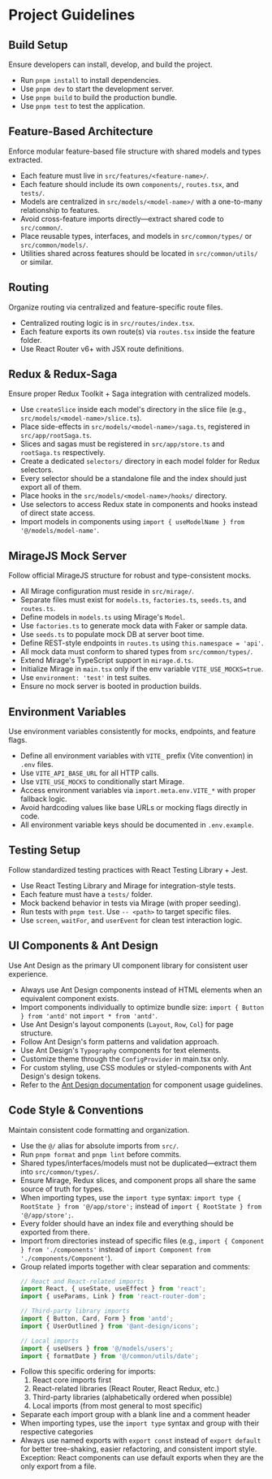 # Project Guidelines

## Build Setup
Ensure developers can install, develop, and build the project.

- Run `pnpm install` to install dependencies.
- Use `pnpm dev` to start the development server.
- Use `pnpm build` to build the production bundle.
- Use `pnpm test` to test the application.

## Feature-Based Architecture
Enforce modular feature-based file structure with shared models and types extracted.

- Each feature must live in `src/features/<feature-name>/`.
- Each feature should include its own `components/`, `routes.tsx`, and `tests/`.
- Models are centralized in `src/models/<model-name>/` with a one-to-many relationship to features.
- Avoid cross-feature imports directly—extract shared code to `src/common/`.
- Place reusable types, interfaces, and models in `src/common/types/` or `src/common/models/`.
- Utilities shared across features should be located in `src/common/utils/` or similar.

## Routing
Organize routing via centralized and feature-specific route files.

- Centralized routing logic is in `src/routes/index.tsx`.
- Each feature exports its own route(s) via `routes.tsx` inside the feature folder.
- Use React Router v6+ with JSX route definitions.

## Redux & Redux-Saga
Ensure proper Redux Toolkit + Saga integration with centralized models.

- Use `createSlice` inside each model's directory in the slice file (e.g., `src/models/<model-name>/slice.ts`).
- Place side-effects in `src/models/<model-name>/saga.ts`, registered in `src/app/rootSaga.ts`.
- Slices and sagas must be registered in `src/app/store.ts` and `rootSaga.ts` respectively.
- Create a dedicated `selectors/` directory in each model folder for Redux selectors.
- Every selector should be a standalone file and the index should just export all of them.
- Place hooks in the `src/models/<model-name>/hooks/` directory.
- Use selectors to access Redux state in components and hooks instead of direct state access.
- Import models in components using `import { useModelName } from '@/models/model-name'`.

## MirageJS Mock Server
Follow official MirageJS structure for robust and type-consistent mocks.

- All Mirage configuration must reside in `src/mirage/`.
- Separate files must exist for `models.ts`, `factories.ts`, `seeds.ts`, and `routes.ts`.
- Define models in `models.ts` using Mirage's `Model`.
- Use `factories.ts` to generate mock data with Faker or sample data.
- Use `seeds.ts` to populate mock DB at server boot time.
- Define REST-style endpoints in `routes.ts` using `this.namespace = 'api'`.
- All mock data must conform to shared types from `src/common/types/`.
- Extend Mirage's TypeScript support in `mirage.d.ts`.
- Initialize Mirage in `main.tsx` only if the env variable `VITE_USE_MOCKS=true`.
- Use `environment: 'test'` in test suites.
- Ensure no mock server is booted in production builds.

## Environment Variables
Use environment variables consistently for mocks, endpoints, and feature flags.

- Define all environment variables with `VITE_` prefix (Vite convention) in `.env` files.
- Use `VITE_API_BASE_URL` for all HTTP calls.
- Use `VITE_USE_MOCKS` to conditionally start Mirage.
- Access environment variables via `import.meta.env.VITE_*` with proper fallback logic.
- Avoid hardcoding values like base URLs or mocking flags directly in code.
- All environment variable keys should be documented in `.env.example`.

## Testing Setup
Follow standardized testing practices with React Testing Library + Jest.

- Use React Testing Library and Mirage for integration-style tests.
- Each feature must have a `tests/` folder.
- Mock backend behavior in tests via Mirage (with proper seeding).
- Run tests with `pnpm test`. Use `-- <path>` to target specific files.
- Use `screen`, `waitFor`, and `userEvent` for clean test interaction logic.

## UI Components & Ant Design
Use Ant Design as the primary UI component library for consistent user experience.

- Always use Ant Design components instead of HTML elements when an equivalent component exists.
- Import components individually to optimize bundle size: `import { Button } from 'antd'` not `import * from 'antd'`.
- Use Ant Design's layout components (`Layout`, `Row`, `Col`) for page structure.
- Follow Ant Design's form patterns and validation approach.
- Use Ant Design's `Typography` components for text elements.
- Customize theme through the `ConfigProvider` in main.tsx only.
- For custom styling, use CSS modules or styled-components with Ant Design's design tokens.
- Refer to the [Ant Design documentation](https://ant.design/components/overview/) for component usage guidelines.

## Code Style & Conventions
Maintain consistent code formatting and organization.

- Use the `@/` alias for absolute imports from `src/`.
- Run `pnpm format` and `pnpm lint` before commits.
- Shared types/interfaces/models must not be duplicated—extract them into `src/common/types/`.
- Ensure Mirage, Redux slices, and component props all share the same source of truth for types.
- When importing types, use the `import type` syntax: `import type { RootState } from '@/app/store';` instead of `import { RootState } from '@/app/store';`.
- Every folder should have an index file and everything should be exported from there.
- Import from directories instead of specific files (e.g., `import { Component } from './components'` instead of `import Component from './components/Component'`).
- Group related imports together with clear separation and comments:
  ```typescript
  // React and React-related imports
  import React, { useState, useEffect } from 'react';
  import { useParams, Link } from 'react-router-dom';
  
  // Third-party library imports
  import { Button, Card, Form } from 'antd';
  import { UserOutlined } from '@ant-design/icons';
  
  // Local imports
  import { useUsers } from '@/models/users';
  import { formatDate } from '@/common/utils/date';
  ```
- Follow this specific ordering for imports:
  1. React core imports first
  2. React-related libraries (React Router, React Redux, etc.)
  3. Third-party libraries (alphabetically ordered when possible)
  4. Local imports (from most general to most specific)
- Separate each import group with a blank line and a comment header
- When importing types, use the `import type` syntax and group with their respective categories
- Always use named exports with `export const` instead of `export default` for better tree-shaking, easier refactoring, and consistent import style. Exception: React components can use default exports when they are the only export from a file.
